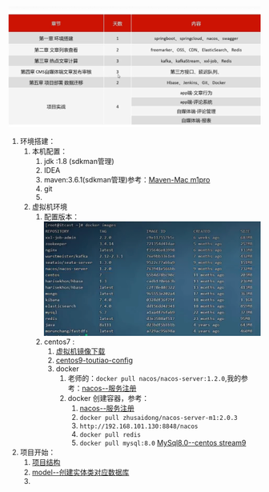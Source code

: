 
![](BEFORE/附件/Pasted%20image%2020231103152957.png)
1. 环境搭建：
	1. 本机配置：
		1. jdk :1.8 (sdkman管理)
		2. IDEA
		3. maven:3.6.1(sdkman管理)参考：[Maven-Mac m1pro](课程&笔记/技术栈/尚硅谷/谷粒商城/步骤与问题/recources/Maven-Mac%20m1pro.md)
		4. git
		5. 
	2. 虚拟机环境
		1. 配置版本：![](BEFORE/附件/Pasted%20image%2020231103164018.png)
		2. centos7 : 
			1. [虚拟机镜像下载](课程&笔记/技术栈/黑马/黑马头条/resource/虚拟机镜像下载.md)
			2. [centos9-toutiao-config](课程&笔记/技术栈/黑马/黑马头条/resource/centos9-toutiao-config.md)
			3. docker
				1. 老师的：`docker pull nacos/nacos-server:1.2.0`,我的参考：[nacos--服务注册](课程&笔记/技术栈/尚硅谷/谷粒商城/步骤与问题/recources/nacos--服务注册.md)
				3. docker 创建容器，参考：
					1. [nacos--服务注册](课程&笔记/技术栈/尚硅谷/谷粒商城/步骤与问题/recources/nacos--服务注册.md)
					2. `docker pull zhusaidong/nacos-server-m1:2.0.3`
					3. `http://192.168.101.130:8848/nacos `
					4. `docker pull redis`
					5. `docker pull mysql:8.0`  [MySql8.0--centos stream9](课程&笔记/技术栈/尚硅谷/谷粒商城/步骤与问题/recources/MySql8.0--centos%20stream9.md)
2. 项目开始：
	1. [项目结构](课程&笔记/技术栈/黑马/黑马头条/resource/项目结构.md)
	2. [model--创建实体类对应数据库](课程&笔记/技术栈/黑马/黑马头条/resource/model--创建实体类对应数据库.md)
	3. 